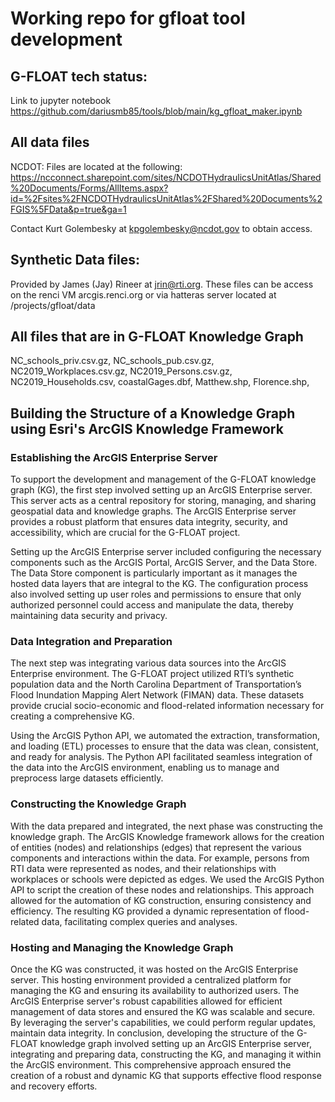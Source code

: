 # Working repo for gfloat tool development
## G-FLOAT tech status:
Link to jupyter notebook
https://github.com/dariusmb85/tools/blob/main/kg_gfloat_maker.ipynb

## All data files
NCDOT: Files are located at the following:
https://ncconnect.sharepoint.com/sites/NCDOTHydraulicsUnitAtlas/Shared%20Documents/Forms/AllItems.aspx?id=%2Fsites%2FNCDOTHydraulicsUnitAtlas%2FShared%20Documents%2FGIS%5FData&p=true&ga=1

Contact Kurt Golembesky at kpgolembesky@ncdot.gov to obtain access. 

## Synthetic Data files: 
Provided by James (Jay) Rineer at jrin@rti.org. These files can be access on the renci VM arcgis.renci.org or via hatteras server located at 
/projects/gfloat/data

## All files that are in G-FLOAT Knowledge Graph
NC_schools_priv.csv.gz, 
NC_schools_pub.csv.gz, 
NC2019_Workplaces.csv.gz, 
NC2019_Persons.csv.gz, 
NC2019_Households.csv, 
coastalGages.dbf, 
Matthew.shp, 
Florence.shp, 

## Building the Structure of a Knowledge Graph using Esri's ArcGIS Knowledge Framework

### Establishing the ArcGIS Enterprise Server
To support the development and management of the G-FLOAT knowledge graph (KG), the first step involved setting up an ArcGIS Enterprise server. This server acts as a central repository for storing, managing, and sharing geospatial data and knowledge graphs. The ArcGIS Enterprise server provides a robust platform that ensures data integrity, security, and accessibility, which are crucial for the G-FLOAT project.

Setting up the ArcGIS Enterprise server included configuring the necessary components such as the ArcGIS Portal, ArcGIS Server, and the Data Store. The Data Store component is particularly important as it manages the hosted data layers that are integral to the KG. The configuration process also involved setting up user roles and permissions to ensure that only authorized personnel could access and manipulate the data, thereby maintaining data security and privacy.

### Data Integration and Preparation

The next step was integrating various data sources into the ArcGIS Enterprise environment. The G-FLOAT project utilized RTI’s synthetic population data and the North Carolina Department of Transportation’s Flood Inundation Mapping Alert Network (FIMAN) data. These datasets provide crucial socio-economic and flood-related information necessary for creating a comprehensive KG.

Using the ArcGIS Python API, we automated the extraction, transformation, and loading (ETL) processes to ensure that the data was clean, consistent, and ready for analysis. The Python API facilitated seamless integration of the data into the ArcGIS environment, enabling us to manage and preprocess large datasets efficiently.

### Constructing the Knowledge Graph
With the data prepared and integrated, the next phase was constructing the knowledge graph. The ArcGIS Knowledge framework allows for the creation of entities (nodes) and relationships (edges) that represent the various components and interactions within the data. For example, persons from RTI data were represented as nodes, and their relationships with workplaces or schools were depicted as edges.
We used the ArcGIS Python API to script the creation of these nodes and relationships. This approach allowed for the automation of KG construction, ensuring consistency and efficiency. The resulting KG provided a dynamic representation of flood-related data, facilitating complex queries and analyses.

### Hosting and Managing the Knowledge Graph
Once the KG was constructed, it was hosted on the ArcGIS Enterprise server. This hosting environment provided a centralized platform for managing the KG and ensuring its availability to authorized users. The ArcGIS Enterprise server's robust capabilities allowed for efficient management of data stores and ensured the KG was scalable and secure.
By leveraging the server's capabilities, we could perform regular updates, maintain data integrity. In conclusion, developing the structure of the G-FLOAT knowledge graph involved setting up an ArcGIS Enterprise server, integrating and preparing data, constructing the KG, and managing it within the ArcGIS environment. This comprehensive approach ensured the creation of a robust and dynamic KG that supports effective flood response and recovery efforts.
